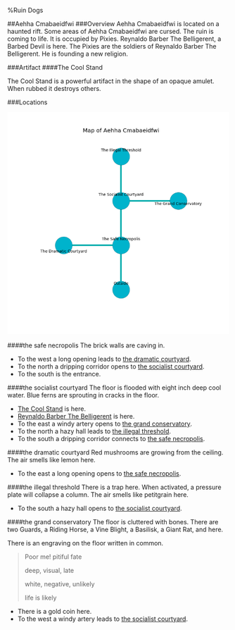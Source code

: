 %Ruin Dogs

##Aehha Cmabaeidfwi
###Overview
Aehha Cmabaeidfwi is located on a haunted rift. Some areas of Aehha Cmabaeidfwi are cursed. The ruin is coming to life. It is occupied by Pixies. <a name="Reynaldo-Barber-The-Belligerent"></a>Reynaldo Barber The Belligerent, a Barbed Devil is here. The Pixies are the soldiers of Reynaldo Barber The Belligerent. He  is founding a new religion. 



###Artifact
####<a name="The-Cool-Stand"></a>The Cool Stand


The Cool Stand is a powerful artifact in the shape of an opaque amulet. When rubbed it destroys others. 





###Locations


![](../v2/images/Aehha-Cmabaeidfwi.png)

####<a name="the-safe-necropolis"></a>the safe necropolis
The brick walls are caving in. 



* To the west a long opening leads to [the dramatic courtyard](#the-dramatic-courtyard).
* To the north a dripping corridor opens to [the socialist courtyard](#the-socialist-courtyard).
* To the south is the entrance.


####<a name="the-socialist-courtyard"></a>the socialist courtyard
The floor is flooded with eight inch deep cool water. Blue ferns are sprouting in cracks in the floor. 



* [The Cool Stand](#The-Cool-Stand) is here.
* [Reynaldo Barber The Belligerent](#Reynaldo-Barber-The-Belligerent) is here.
* To the east a windy artery opens to [the grand conservatory](#the-grand-conservatory).
* To the north a hazy hall leads to [the illegal threshold](#the-illegal-threshold).
* To the south a dripping corridor connects to [the safe necropolis](#the-safe-necropolis).


####<a name="the-dramatic-courtyard"></a>the dramatic courtyard
Red mushrooms are growing from the ceiling. The air smells like lemon here. 



* To the east a long opening opens to [the safe necropolis](#the-safe-necropolis).


####<a name="the-illegal-threshold"></a>the illegal threshold
There is a trap here. When activated, a pressure plate will collapse a column. The air smells like petitgrain here. 



* To the south a hazy hall opens to [the socialist courtyard](#the-socialist-courtyard).


####<a name="the-grand-conservatory"></a>the grand conservatory
The floor is cluttered with bones. There are two Guards, a Riding Horse, a Vine Blight, a Basilisk, a Giant Rat, and  here. 

There is an engraving on the floor written in common. 

> Poor me! pitiful fate
>
> deep, visual, late
>
> white, negative, unlikely
>
> life is likely
>


* There is a gold coin here.
* To the west a windy artery leads to [the socialist courtyard](#the-socialist-courtyard).


